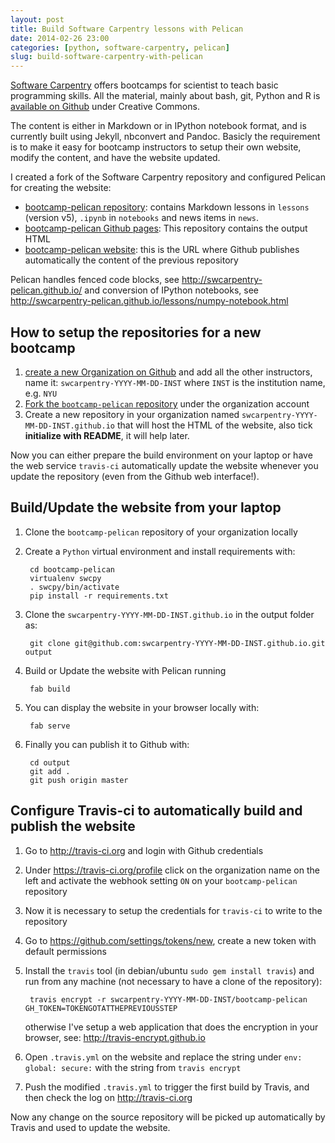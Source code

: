 ```yaml
---
layout: post
title: Build Software Carpentry lessons with Pelican
date: 2014-02-26 23:00
categories: [python, software-carpentry, pelican]
slug: build-software-carpentry-with-pelican
---
```


[Software Carpentry](http://www.software-carpentry.org) offers bootcamps for scientist to teach basic programming skills.
All the material, mainly about bash, git, Python and R is [available on Github](http://github.com/swcarpentry/bc) under Creative Commons.

The content is either in Markdown or in IPython notebook format, and is currently built using Jekyll, nbconvert and Pandoc.
Basicly the requirement is to make it easy for bootcamp instructors to setup their own website, modify the content, and have the website updated.

I created a fork of the Software Carpentry repository and configured Pelican for creating the website:

* [bootcamp-pelican repository](https://github.com/swcarpentry-pelican/bootcamp-pelican): contains Markdown lessons in `lessons` (version v5), `.ipynb` in `notebooks` and news items in `news`.
* [bootcamp-pelican Github pages](https://github.com/swcarpentry-pelican/swcarpentry-pelican.github.io): This repository contains the output HTML
* [bootcamp-pelican website](http://swcarpentry-pelican.github.io/): this is the URL where Github publishes automatically the content of the previous repository

Pelican handles fenced code blocks, see <http://swcarpentry-pelican.github.io/> and conversion of IPython notebooks, see <http://swcarpentry-pelican.github.io/lessons/numpy-notebook.html>

## How to setup the repositories for a new bootcamp

1. [create a new Organization on Github](https://github.com/organizations/new) and add all the other instructors, name it: `swcarpentry-YYYY-MM-DD-INST` where `INST` is the institution name, e.g. `NYU`
1. [Fork the `bootcamp-pelican` repository](https://github.com/swcarpentry-pelican/bootcamp-pelican/fork) under the organization account
1. Create a new repository in your organization named `swcarpentry-YYYY-MM-DD-INST.github.io` that will host the HTML of the website, also tick **initialize with README**, it will help later.

Now you can either prepare the build environment on your laptop or have the web service `travis-ci` automatically update the website whenever you update the repository (even from the Github web interface!).

## Build/Update the website from your laptop

1. Clone the `bootcamp-pelican` repository of your organization locally
1. Create a `Python` virtual environment and install requirements with:

        cd bootcamp-pelican
        virtualenv swcpy
        . swcpy/bin/activate
        pip install -r requirements.txt
        
1. Clone the `swcarpentry-YYYY-MM-DD-INST.github.io` in the output folder as:

        git clone git@github.com:swcarpentry-YYYY-MM-DD-INST.github.io.git output

1. Build or Update the website with Pelican running

        fab build
        
1. You can display the website in your browser locally with:

        fab serve

1. Finally you can publish it to Github with:

        cd output
        git add .
        git push origin master
        
## Configure Travis-ci to automatically build and publish the website

1. Go to <http://travis-ci.org> and login with Github credentials
1. Under <https://travis-ci.org/profile> click on the organization name on the left and activate the webhook setting `ON` on your `bootcamp-pelican` repository
1. Now it is necessary to setup the credentials for `travis-ci` to write to the repository
1. Go to https://github.com/settings/tokens/new, create a new token with default permissions
1. Install the `travis` tool (in debian/ubuntu `sudo gem install travis`) and run from any machine (not necessary to have a clone of the repository):

        travis encrypt -r swcarpentry-YYYY-MM-DD-INST/bootcamp-pelican GH_TOKEN=TOKENGOTATTHEPREVIOUSSTEP
   
    otherwise I've setup a web application that does the encryption in your browser, see: <http://travis-encrypt.github.io>
1. Open `.travis.yml` on the website and replace the string under `env: global: secure:` with the string from `travis encrypt`
1. Push the modified `.travis.yml` to trigger the first build by Travis, and then check the log on <http://travis-ci.org>

Now any change on the source repository will be picked up automatically by Travis and used to update the website.
